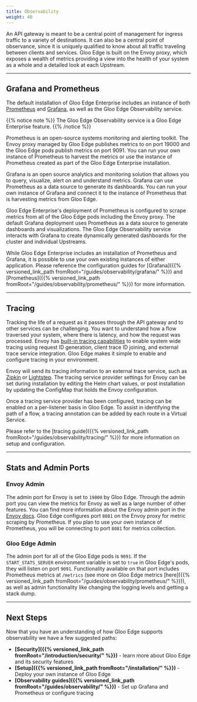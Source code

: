 ```yaml
---
title: Observability
weight: 40
---
```


An API gateway is meant to be a central point of management for ingress traffic to a variety of destinations. It can also be a central point of observance, since it is uniquely qualified to know about all traffic traveling between clients and services. Gloo Edge is built on the Envoy proxy, which exposes a wealth of metrics providing a view into the health of your system as a whole and a detailed look at each Upstream.

---

## Grafana and Prometheus

The default installation of Gloo Edge Enterprise includes an instance of both [Prometheus](https://prometheus.io/docs/introduction/overview/) and [Grafana](https://grafana.com/), as well as the Gloo Edge Observability service.

{{% notice note %}}
The Gloo Edge Observability service is a Gloo Edge Enterprise feature.
{{% /notice %}}

Prometheus is an open-source systems monitoring and alerting toolkit. The Envoy proxy managed by Gloo Edge publishes metrics to on port 19000 and the Gloo Edge pods publish metrics on port 9091. You can run your own instance of Prometheus to harvest the metrics or use the instance of Prometheus created as part of the Gloo Edge Enterprise installation.

Grafana is an open source analytics and monitoring solution that allows you to query, visualize, alert on and understand metrics. Grafana can use Prometheus as a data source to generate its dashboards. You can run your own instance of Grafana and connect it to the instance of Prometheus that is harvesting metrics from Gloo Edge.

Gloo Edge Enterprise's deployment of Prometheus is configured to scrape metrics from all of the Gloo Edge pods including the Envoy proxy. The default Grafana deployment uses Prometheus as a data source to generate dashboards and visualizations. The Gloo Edge Observability service interacts with Grafana to create dynamically generated dashboards for the cluster and individual Upstreams.

While Gloo Edge Enterprise includes an installation of Prometheus and Grafana, it is possible to use your own existing instances of either application. Please reference the configuration guides for [Grafana]({{% versioned_link_path fromRoot="/guides/observability/grafana/" %}}) and [Prometheus]({{% versioned_link_path fromRoot="/guides/observability/prometheus/" %}}) for more information.

---

## Tracing

Tracking the life of a request as it passes through the API gateway and to other services can be challenging. You want to understand how a flow traversed your system, where there is latency, and how the request was processed. Envoy has [built-in tracing capabilities](https://www.envoyproxy.io/docs/envoy/latest/intro/arch_overview/observability/tracing.html) to enable system wide tracing using request ID generation, client trace ID joining, and external trace service integration. Gloo Edge makes it simple to enable and configure tracing in your environment.

Envoy will send its tracing information to an external trace service, such as [Zipkin](https://zipkin.io/) or [Lightstep](https://lightstep.com/). The tracing service provider settings for Envoy can be set during installation by editing the Helm chart values, or post installation by updating the ConfigMap that holds the Envoy configuration.

Once a tracing service provider has been configured, tracing can be enabled on a per-listener basis in Gloo Edge. To assist in identifying the path of a flow, a tracing annotation can be added by each route in a Virtual Service.

Please refer to the [tracing guide]({{% versioned_link_path fromRoot="/guides/observability/tracing/" %}}) for more information on setup and configuration.

---

## Stats and Admin Ports

### Envoy Admin

The admin port for Envoy is set to `19000` by Gloo Edge. Through the admin port you can view the metrics for Envoy as well as a large number of other features. You can find more information about the Envoy admin port in the [Envoy docs](https://www.envoyproxy.io/docs/envoy/v1.7.0/operations/admin). Gloo Edge configures port `8081` on the Envoy proxy for metric scraping by Prometheus. If you plan to use your own instance of Prometheus, you will be connecting to port `8081` for metrics collection.

### Gloo Edge Admin

The admin port for all of the Gloo Edge pods is `9091`. If the `START_STATS_SERVER` environment variable is set to `true` in Gloo Edge's pods, they will listen on port `9091`. Functionality available on that port includes Prometheus metrics at `/metrics` (see more on Gloo Edge metrics [here]({{% versioned_link_path fromRoot="/guides/observability/prometheus/" %}})), as well as admin functionality like changing the logging levels and getting a stack dump.

---

## Next Steps

Now that you have an understanding of how Gloo Edge supports observability we have a few suggested paths:

* **[Security]({{% versioned_link_path fromRoot="/introduction/security/" %}})** - learn more about Gloo Edge and its security features
* **[Setup]({{% versioned_link_path fromRoot="/installation/" %}})** - Deploy your own instance of Gloo Edge
* **[Observability guides]({{% versioned_link_path fromRoot="/guides/observability/" %}})** - Set up Grafana and Prometheus or configure tracing